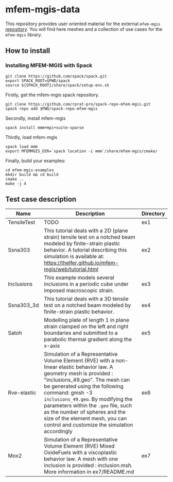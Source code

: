 # mfem-mgis-data

This repository provides user oriented material for the external `mfem-mgis` [repository](https://github.com/thelfer/mfem-mgis).
You will find here meshes and a collection of use cases for the `mfem-mgis` library.

## How to install

### Installing MFEM-MGIS with Spack

```
git clone https://github.com/spack/spack.git
export SPACK_ROOT=$PWD/spack
source ${SPACK_ROOT}/share/spack/setup-env.sh
```

Firstly, get the mfem-mgis spack repository.

```
git clone https://github.com/rprat-pro/spack-repo-mfem-mgis.git
spack repo add $PWD/spack-repo-mfem-mgis
```

Secondly, install mfem-mgis

```
spack install mmm+mpi+suite-sparse
```

Thirdly, load mfem-mgis

```
spack load mmm
export MFEMMGIS_DIR=`spack location -i mmm`/share/mfem-mgis/cmake/
```

Finally, build your examples:

```
cd mfem-mgis-examples
mkdir build && cd build
cmake ..
make -j 4
```

## Test case description

| Name | Description | Directory
|--|--|--|
| TensileTest | TODO | ex1 |
| Ssna303     | This tutorial deals with a 2D (plane strain) tensile test on a notched beam modeled by finite-strain plastic behavior. A tutorial describing this simulation is available at: https://thelfer.github.io/mfem-mgis/web/tutorial.html | ex2 |
| Inclusions  | This example models several inclusions in a periodic cube under imposed macroscopic strain. | ex3 |
| Ssna303_3d  | This tutorial deals with a 3D tensile test on a notched beam modeled by finite-strain plastic behavior. | ex4 |
| Satoh       | Modelling plate of length 1 in plane strain clamped on the left and right boundaries and submitted to a parabolic thermal gradient along the x-axis | ex5 |
| Rve-elastic | Simulation of a Representative Volume Element (RVE) with a non-linear elastic behavior law. A geometry mesh is provided : "inclusions_49.geo". The mesh can be generated using the following command: gmsh -3 `inclusions_49.geo`. By modifying the parameters within the `.geo` file, such as the number of spheres and the size of the element mesh, you can control and customize the simulation accordingly  | ex6 |
| Mox2        | Simulation of a Representative Volume Element (RVE) Mixed OxideFuels  with a viscoplastic behavior law. A mesh with one inclusion is provided : inclusion.msh. More information in ex7/README.md  | ex7 |

